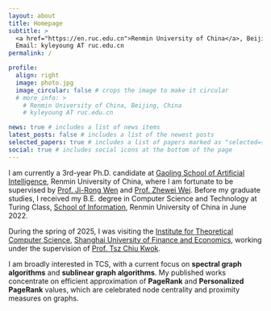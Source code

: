 ```yaml
---
layout: about
title: Homepage
subtitle: >
  <a href="https://en.ruc.edu.cn">Renmin University of China</a>, Beijing, China<br>
  Email: kyleyoung AT ruc.edu.cn
permalink: /

profile:
  align: right
  image: photo.jpg
  image_circular: false # crops the image to make it circular
  # more_info: >
    # Renmin University of China, Beijing, China
    # kyleyoung AT ruc.edu.cn

news: true # includes a list of news items
latest_posts: false # includes a list of the newest posts
selected_papers: true # includes a list of papers marked as "selected={true}"
social: true # includes social icons at the bottom of the page
---
```


I am currently a 3rd-year Ph.D. candidate at [Gaoling School of Artificial Intelligence](https://ai.ruc.edu.cn/en), Renmin University of China, where I am fortunate to be supervised by [Prof. Ji-Rong Wen](https://gsai.ruc.edu.cn/english/jrwen/) and [Prof. Zhewei Wei](https://weizhewei.com/).
Before my graduate studies, I received my B.E. degree in Computer Science and Technology at Turing Class, [School of Information](http://info.ruc.edu.cn/Home/index.htm), Renmin University of China in June 2022.

During the spring of 2025, I was visiting the [Institute for Theoretical Computer Science](https://itcs.sufe.edu.cn/main.htm), [Shanghai University of Finance and Economics](https://english.sufe.edu.cn/), working under the supervision of [Prof. Tsz Chiu Kwok](https://itcs.sufe.edu.cn/54/20/c10495a152608/page.htm).

I am broadly interested in TCS, with a current focus on **spectral graph algorithms** and **sublinear graph algorithms**.
My published works concentrate on efficient approximation of **PageRank** and **Personalized PageRank** values, which are celebrated node centrality and proximity measures on graphs.
